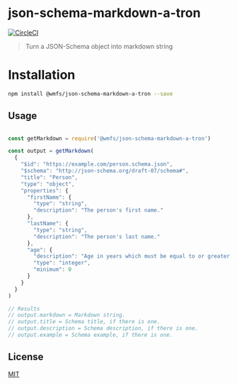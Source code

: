 # json-schema-markdown-a-tron
[![CircleCI](https://circleci.com/gh/wmfs/json-schema-markdown-a-tron.svg?style=svg)](https://circleci.com/gh/wmfs/json-schema-markdown-a-tron)
> Turn a JSON-Schema object into markdown string

# Installation

``` bash
npm install @wmfs/json-schema-markdown-a-tron --save
```

## <a name="Usage"></a> Usage

``` javascript

const getMarkdown = require('@wmfs/json-schema-markdown-a-tron')

const output = getMarkdown(
  {
    "$id": "https://example.com/person.schema.json",
    "$schema": "http://json-schema.org/draft-07/schema#",
    "title": "Person",
    "type": "object",
    "properties": {
      "firstName": {
        "type": "string",
        "description": "The person's first name."
      },
      "lastName": {
        "type": "string",
        "description": "The person's last name."
      },
      "age": {
        "description": "Age in years which must be equal to or greater than zero.",
        "type": "integer",
        "minimum": 0
      }
    }
  }
)

// Results
// output.markdown = Markdown string.
// output.title = Schema title, if there is one.
// output.description = Schema description, if there is one.
// output.example = Schema example, if there is one.

```

## <a name='license'></a>License
[MIT](https://github.com/wmfs/json-schema-markdown-a-tron/blob/master/LICENSE)
